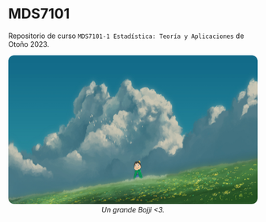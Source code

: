 # MDS7101
Repositorio de curso ```MDS7101-1 Estadística: Teoría y Aplicaciones``` de Otoño 2023.

<div align="center">
    <img src='bojji.jpg' style="border-radius: 12px" width="900" height="300">
    <em>Un grande Bojji <3.</em>
</div>